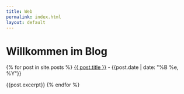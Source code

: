 ```yaml
---
title: Web
permalink: index.html
layout: default
---
```


# Willkommen im Blog
{% for post in site.posts %}
   <a href="{{ post.url }}">{{ post.title }}</a> - {{post.date | date: "%B %e, %Y"}}<p />
      {{post.excerpt}}
{% endfor %}

<!--
  
    <p>
      <a href="{{ post.url }}">{{ post.title }}</a> - {{post.date | date: "%B %e, %Y"}}<br />
      {{post.excerpt}}
    </p>
 
-->
